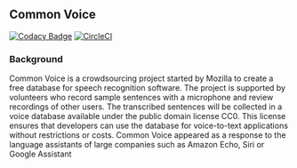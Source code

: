 ## Common Voice
[![Codacy Badge](https://api.codacy.com/project/badge/Grade/729a3911117c41a499b7c317255d508f)](https://www.codacy.com/manual/dachosen1/Common-Voice?utm_source=github.com&amp;utm_medium=referral&amp;utm_content=dachosen1/Common-Voice&amp;utm_campaign=Badge_Grade)
[![CircleCI](https://circleci.com/gh/dachosen1/Common-Voice.svg?style=svg)](https://circleci.com/gh/dachosen1/Common-Voice)


### Background 
Common Voice is a crowdsourcing project started by Mozilla to create a free database for speech recognition software. The project is supported by volunteers who record sample sentences with a microphone and review recordings of other users. The transcribed sentences will be collected in a voice database available under the public domain license CC0. This license ensures that developers can use the database for voice-to-text applications without restrictions or costs. Common Voice appeared as a response to the language assistants of large companies such as Amazon Echo, Siri or Google Assistant
